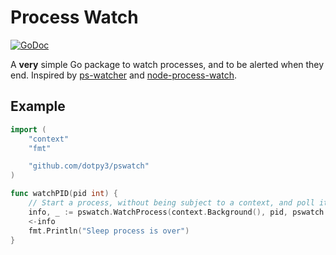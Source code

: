 # Process Watch

[![GoDoc](https://godoc.org/github.com/dotpy3/pswatch?status.svg)](https://godoc.org/github.com/dotpy3/pswatch)

A **very** simple Go package to watch processes, and to be alerted when they end. Inspired by [ps-watcher](http://ps-watcher.sourceforge.net/ps-watcher.html) and [node-process-watch](https://github.com/samuelg/node-process-watch).

## Example

```go
import (
    "context"
    "fmt"

    "github.com/dotpy3/pswatch"
)

func watchPID(pid int) {
    // Start a process, without being subject to a context, and poll it every second for status
    info, _ := pswatch.WatchProcess(context.Background(), pid, pswatch.DefaultPollMargin)
    <-info
    fmt.Println("Sleep process is over")
}
```
